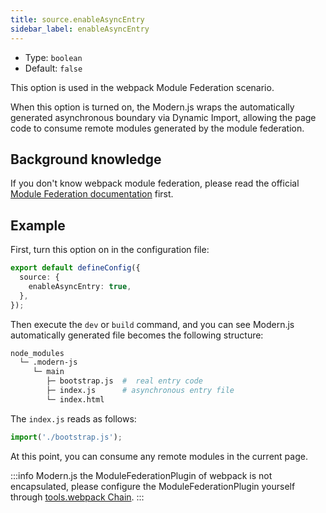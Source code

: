 ```yaml
---
title: source.enableAsyncEntry
sidebar_label: enableAsyncEntry
---
```


- Type: `boolean`
- Default: `false`

This option is used in the webpack Module Federation scenario.

When this option is turned on, the Modern.js wraps the automatically generated asynchronous boundary via Dynamic Import, allowing the page code to consume remote modules generated by the module federation.

## Background knowledge

If you don't know webpack module federation, please read the official [Module Federation documentation](https://webpack.js.org/concepts/module-federation) first.

## Example

First, turn this option on in the configuration file:

```typescript title="modern.config.ts"
export default defineConfig({
  source: {
    enableAsyncEntry: true,
  },
});
```

Then execute the `dev` or `build` command, and you can see Modern.js automatically generated file becomes the following structure:

```bash
node_modules
  └─ .modern-js
     └─ main
        ├─ bootstrap.js  #  real entry code
        ├─ index.js      # asynchronous entry file
        └─ index.html
```

The `index.js` reads as follows:

```js
import('./bootstrap.js');
```

At this point, you can consume any remote modules in the current page.

:::info
Modern.js the ModuleFederationPlugin of webpack is not encapsulated, please configure the ModuleFederationPlugin yourself through [tools.webpack Chain](/docs/configure/app/tools/webpack-chain).
:::
